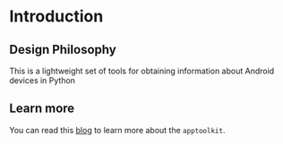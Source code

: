 # Introduction

## Design Philosophy

This is a lightweight set of tools for obtaining information about Android devices in Python

## Learn more

You can read this [blog][mafei-blog] to learn more about the `apptoolkit`.

[mafei-blog]: http://mafei.me/
